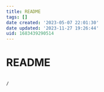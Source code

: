 ```yaml
---
title: README
tags: []
date created: '2023-05-07 22:01:30'
date updated: '2023-11-27 19:26:44'
uid: 1683439290514
---
```


# README

```ActivityHistory

/

```


